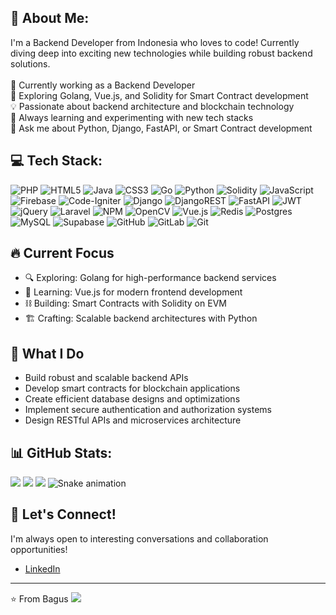 <!---
- 👋 Hi, I’m @bagosss
- 👀 I’m interested in Backend Development and Smart Contract Development
- 🌱 I’m currently learning Golang for the Backend and Solidity for the Smart Contract
- 💞️ I’m looking to collaborate on ...
- 📫 How to reach me ...

bagosss/bagosss is a ✨ special ✨ repository because its `README.md` (this file) appears on your GitHub profile.
You can click the Preview link to take a look at your changes.
--->
## 💫 About Me:
I'm a Backend Developer from Indonesia who loves to code! Currently diving deep into exciting new technologies while building robust backend solutions.<br/><br/>🔭 Currently working as a Backend Developer<br/>🌱 Exploring Golang, Vue.js, and Solidity for Smart Contract development<br/>💡 Passionate about backend architecture and blockchain technology<br/>🎯 Always learning and experimenting with new tech stacks<br/>💬 Ask me about Python, Django, FastAPI, or Smart Contract development

## 💻 Tech Stack:
![PHP](https://img.shields.io/badge/php-%23777BB4.svg?style=for-the-badge&logo=php&logoColor=white) ![HTML5](https://img.shields.io/badge/html5-%23E34F26.svg?style=for-the-badge&logo=html5&logoColor=white) ![Java](https://img.shields.io/badge/java-%23ED8B00.svg?style=for-the-badge&logo=openjdk&logoColor=white) ![CSS3](https://img.shields.io/badge/css3-%231572B6.svg?style=for-the-badge&logo=css3&logoColor=white) ![Go](https://img.shields.io/badge/go-%2300ADD8.svg?style=for-the-badge&logo=go&logoColor=white) ![Python](https://img.shields.io/badge/python-3670A0?style=for-the-badge&logo=python&logoColor=ffdd54) ![Solidity](https://img.shields.io/badge/Solidity-%23363636.svg?style=for-the-badge&logo=solidity&logoColor=white) ![JavaScript](https://img.shields.io/badge/javascript-%23323330.svg?style=for-the-badge&logo=javascript&logoColor=%23F7DF1E) ![Firebase](https://img.shields.io/badge/firebase-%23039BE5.svg?style=for-the-badge&logo=firebase) ![Code-Igniter](https://img.shields.io/badge/CodeIgniter-%23EF4223.svg?style=for-the-badge&logo=codeIgniter&logoColor=white) ![Django](https://img.shields.io/badge/django-%23092E20.svg?style=for-the-badge&logo=django&logoColor=white) ![DjangoREST](https://img.shields.io/badge/DJANGO-REST-ff1709?style=for-the-badge&logo=django&logoColor=white&color=ff1709&labelColor=gray) ![FastAPI](https://img.shields.io/badge/FastAPI-005571?style=for-the-badge&logo=fastapi) ![JWT](https://img.shields.io/badge/JWT-black?style=for-the-badge&logo=JSON%20web%20tokens) ![jQuery](https://img.shields.io/badge/jquery-%230769AD.svg?style=for-the-badge&logo=jquery&logoColor=white) ![Laravel](https://img.shields.io/badge/laravel-%23FF2D20.svg?style=for-the-badge&logo=laravel&logoColor=white) ![NPM](https://img.shields.io/badge/NPM-%23CB3837.svg?style=for-the-badge&logo=npm&logoColor=white) ![OpenCV](https://img.shields.io/badge/opencv-%23white.svg?style=for-the-badge&logo=opencv&logoColor=white) ![Vue.js](https://img.shields.io/badge/vue.js-%2335495e.svg?style=for-the-badge&logo=vuedotjs&logoColor=%234FC08D) ![Redis](https://img.shields.io/badge/redis-%23DD0031.svg?style=for-the-badge&logo=redis&logoColor=white) ![Postgres](https://img.shields.io/badge/postgres-%23316192.svg?style=for-the-badge&logo=postgresql&logoColor=white) ![MySQL](https://img.shields.io/badge/mysql-4479A1.svg?style=for-the-badge&logo=mysql&logoColor=white) ![Supabase](https://img.shields.io/badge/Supabase-3ECF8E?style=for-the-badge&logo=supabase&logoColor=white) ![GitHub](https://img.shields.io/badge/github-%23121011.svg?style=for-the-badge&logo=github&logoColor=white) ![GitLab](https://img.shields.io/badge/gitlab-%23181717.svg?style=for-the-badge&logo=gitlab&logoColor=white) ![Git](https://img.shields.io/badge/git-%23F05033.svg?style=for-the-badge&logo=git&logoColor=white)

## 🔥 Current Focus
- 🔍 Exploring: Golang for high-performance backend services
- 🎨 Learning: Vue.js for modern frontend development
- ⛓️ Building: Smart Contracts with Solidity on EVM
- 🏗️ Crafting: Scalable backend architectures with Python

## 💼 What I Do
- Build robust and scalable backend APIs
- Develop smart contracts for blockchain applications
- Create efficient database designs and optimizations
- Implement secure authentication and authorization systems
- Design RESTful APIs and microservices architecture

## 📊 GitHub Stats:
![](https://github-readme-stats.vercel.app/api?username=bagosss&theme=radical&hide_border=false&include_all_commits=true&count_private=true)
![](https://nirzak-streak-stats.vercel.app/?user=bagosss&theme=radical&hide_border=false)
![](https://github-readme-stats.vercel.app/api/top-langs/?username=bagosss&theme=radical&hide_border=false&include_all_commits=true&count_private=true&layout=compact)
![Snake animation](https://github.com/bagosss/bagosss/blob/output/github-contribution-grid-snake.svg)

## 🤝 Let's Connect!
I'm always open to interesting conversations and collaboration opportunities!
- [LinkedIn](https://www.linkedin.com/in/mohammadbagus)

---
⭐️ From Bagus
[![](https://visitcount.itsvg.in/api?id=bagosss&icon=0&color=0)](https://visitcount.itsvg.in)
<!-- Proudly created with GPRM ( https://gprm.itsvg.in ) -->
